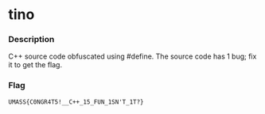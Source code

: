 # tino

### Description

C++ source code obfuscated using #define. The source code has 1 bug; fix it to get the flag.

### Flag

`UMASS{C0NGR4T5!__C++_15_FUN_1SN'T_1T?}`
